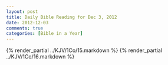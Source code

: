 ```yaml
---
layout: post
title: Daily Bible Reading for Dec 3, 2012
date: 2012-12-03
comments: true
categories: [Bible in a Year]
---
```

{% render_partial ../KJV/1Co/15.markdown %}
{% render_partial ../KJV/1Co/16.markdown %}
